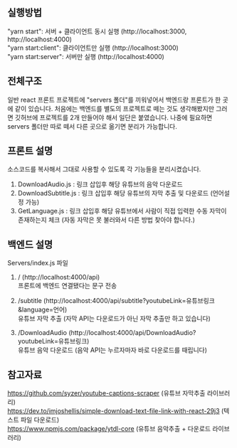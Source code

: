 ## 실행방법
"yarn start": 서버 + 클라이언트 동시 실행 (http://localhost:3000, http://localhost:4000) <br/>
"yarn start:client": 클라이언트만 실행 (http://localhost:3000) <br/>
"yarn start:server": 서버만 실행 (http://localhost:4000)


## 전체구조
일반 react 프론트 프로젝트에 "servers 폴더"를 끼워넣어서 백엔드랑 프론트가 한 곳에 같이 있습니다.
처음에는 백엔드를 별도의 프로젝트로 떼는 것도 생각해봤지만 그러면 깃허브에 프로젝트를 2개 만들어야 해서 일단은 붙였습니다.
나중에 필요하면 servers 폴더만 따로 떼서 다른 곳으로 옮기면 분리가 가능합니다.


## 프론트 설명
소스코드를 복사해서 그대로 사용할 수 있도록 각 기능들을 분리시켰습니다.
1. DownloadAudio.js : 링크 삽입후 해당 유튜브의 음악 다운로드
2. DownloadSubtitle.js : 링크 삽입후 해당 유튜브의 자막 추출 및 다운로드 (언어설정 가능)
3. GetLanguage.js : 링크 삽입후 해당 유튜브에서 사람이 직접 입력한 수동 자막이 존재하는지 체크 (자동 자막은 못 불러와서 다른 방법 찾아야 합니다.)



## 백엔드 설명
Servers/index.js 파일
1. / (http://localhost:4000/api) <br/>
프론트에 백엔드 연결됐다는 문구 전송 

2. /subtitle (http://localhost:4000/api/subtitle?youtubeLink=유튜브링크&language=언어) <br/>
유튜브 자막 추출 (자막 API는 다운로드가 아닌 자막 추출만 하고 있습니다)

3. /DownloadAudio (http://localhost:4000/api/DownloadAudio?youtubeLink=유튜브링크) <br/>
유튜브 음악 다운로드 (음악 API는 누르자마자 바로 다운로드를 때립니다)


## 참고자료
https://github.com/syzer/youtube-captions-scraper (유튜브 자막추출 라이브러리) <br/>
https://dev.to/imjoshellis/simple-download-text-file-link-with-react-29j3 (텍스트 파일 다운로드) <br/>
https://www.npmjs.com/package/ytdl-core (유튜브 음악추출 + 다운로드 라이브러리)